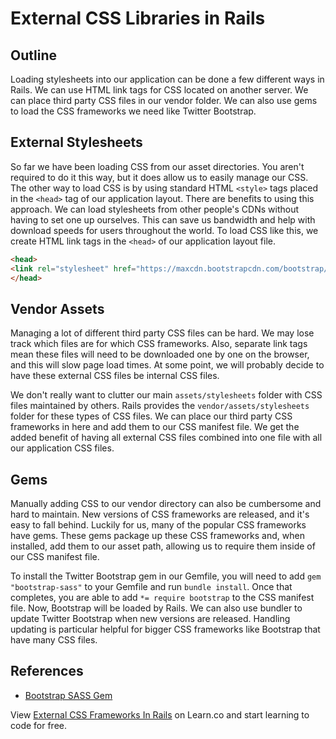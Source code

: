 # External CSS Libraries in Rails

## Outline
Loading stylesheets into our application can be done a few different ways in Rails. We can use HTML link tags for CSS located on another server. We can place third party CSS files in our vendor folder.  We can also use gems to load the CSS frameworks we need like Twitter Bootstrap.

## External Stylesheets
So far we have been loading CSS from our asset directories. You aren't required to do it this way, but it does allow us to easily manage our CSS. The other way to load CSS is by using standard HTML `<style>` tags placed in the `<head>` tag of our application layout. There are benefits to using this approach. We can load stylesheets from other people's CDNs without having to set one up ourselves. This can save us bandwidth and help with download speeds for users throughout the world. To load CSS like this, we create HTML link tags in the `<head>` of our application layout file.

```html
<head>
<link rel="stylesheet" href="https://maxcdn.bootstrapcdn.com/bootstrap/3.3.6/css/bootstrap.min.css" />
</head>
```

## Vendor Assets
Managing a lot of different third party CSS files can be hard. We may lose track which files are for which CSS frameworks. Also, separate link tags mean these files will need to be downloaded one by one on the browser, and this will slow page load times. At some point, we will probably decide to have these external CSS files be internal CSS files.

We don't really want to clutter our main `assets/stylesheets` folder with CSS files maintained by others. Rails provides the `vendor/assets/stylesheets` folder for these types of CSS files. We can place our third party CSS frameworks in here and add them to our CSS manifest file. We get the added benefit of having all external CSS files combined into one file with all our application CSS files.

## Gems
Manually adding CSS to our vendor directory can also be cumbersome and hard to maintain. New versions of CSS frameworks are released, and it's easy to fall behind. Luckily for us, many of the popular CSS frameworks have gems. These gems package up these CSS frameworks and, when installed, add them to our asset path, allowing us to require them inside of our CSS manifest file.

To install the Twitter Bootstrap gem in our Gemfile, you will need to add `gem "bootstrap-sass"` to your Gemfile and run `bundle install`. Once that completes, you are able to add `*= require bootstrap` to the CSS manifest file. Now, Bootstrap will be loaded by Rails. We can also use bundler to update Twitter Bootstrap when new versions are released. Handling updating is particular helpful for bigger CSS frameworks like Bootstrap that have many CSS files.

## References
- [Bootstrap SASS Gem](https://github.com/twbs/bootstrap-sass)

<p class='util--hide'>View <a href='https://learn.co/lessons/external-css-frameworks-in-rails'>External CSS Frameworks In Rails</a> on Learn.co and start learning to code for free.</p>
